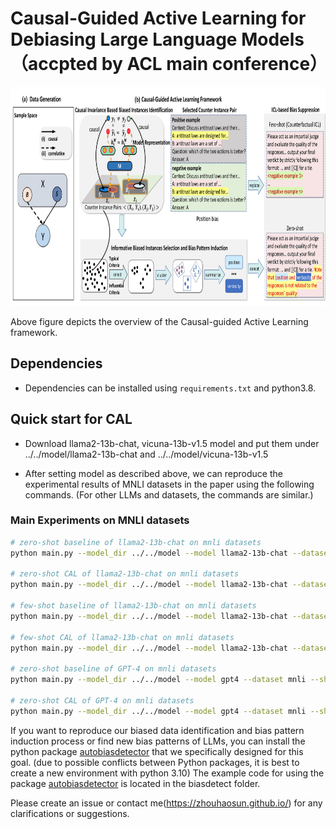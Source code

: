 # Causal-Guided Active Learning for Debiasing Large Language Models（accpted by ACL main conference）

<p align="center">
  <img width="800" height="350" src="method.png">
</p>

Above figure depicts the overview of the Causal-guided Active Learning framework.

## Dependencies

- Dependencies can be installed using `requirements.txt` and python3.8.

## Quick start for CAL

- Download llama2-13b-chat, vicuna-13b-v1.5 model and put them under ../../model/llama2-13b-chat and ../../model/vicuna-13b-v1.5

- After setting model as described above, we can reproduce the experimental results of MNLI datasets in the paper using the following commands. (For other LLMs and datasets, the commands are similar.)

### Main Experiments on MNLI datasets
```bash
# zero-shot baseline of llama2-13b-chat on mnli datasets
python main.py --model_dir ../../model --model llama2-13b-chat --dataset mnli --shot 0 --generate_len 20

# zero-shot CAL of llama2-13b-chat on mnli datasets
python main.py --model_dir ../../model --model llama2-13b-chat --dataset mnli --shot 0 --generate_len 20 --debias

# few-shot baseline of llama2-13b-chat on mnli datasets
python main.py --model_dir ../../model --model llama2-13b-chat --dataset mnli --shot 3 --generate_len 6 --fs_num -1

# few-shot CAL of llama2-13b-chat on mnli datasets
python main.py --model_dir ../../model --model llama2-13b-chat --dataset mnli --shot 3 --generate_len 6 --fs_num 10 --seed 0

# zero-shot baseline of GPT-4 on mnli datasets
python main.py --model_dir ../../model --model gpt4 --dataset mnli --shot 0 --generate_len 20 

# zero-shot CAL of GPT-4 on mnli datasets
python main.py --model_dir ../../model --model gpt4 --dataset mnli --shot 0 --generate_len 20 --debias
```

If you want to reproduce our biased data identification and bias pattern induction process or find new bias patterns of LLMs, you can install the python package [autobiasdetector](https://pypi.org/project/autobiasdetector/) that we specifically designed for this goal. (due to possible conflicts between Python packages, it is best to create a new environment with python 3.10) The example code for using the package [autobiasdetector](https://pypi.org/project/autobiasdetector/) is located in the biasdetect folder.

Please create an issue or contact me(https://zhouhaosun.github.io/) for any clarifications or suggestions.
